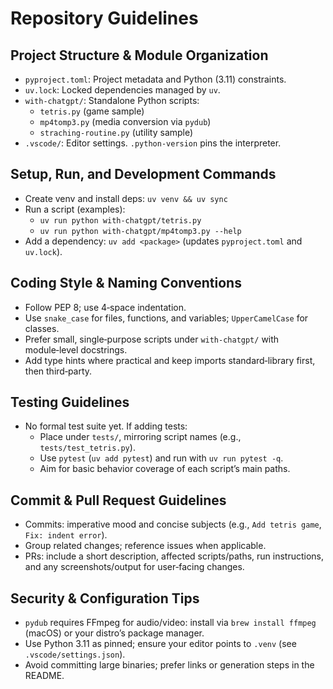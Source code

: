 # Repository Guidelines

## Project Structure & Module Organization
- `pyproject.toml`: Project metadata and Python (3.11) constraints.
- `uv.lock`: Locked dependencies managed by `uv`.
- `with-chatgpt/`: Standalone Python scripts:
  - `tetris.py` (game sample)
  - `mp4tomp3.py` (media conversion via `pydub`)
  - `straching-routine.py` (utility sample)
- `.vscode/`: Editor settings. `.python-version` pins the interpreter.

## Setup, Run, and Development Commands
- Create venv and install deps: `uv venv && uv sync`
- Run a script (examples):
  - `uv run python with-chatgpt/tetris.py`
  - `uv run python with-chatgpt/mp4tomp3.py --help`
- Add a dependency: `uv add <package>` (updates `pyproject.toml` and `uv.lock`).

## Coding Style & Naming Conventions
- Follow PEP 8; use 4‑space indentation.
- Use `snake_case` for files, functions, and variables; `UpperCamelCase` for classes.
- Prefer small, single‑purpose scripts under `with-chatgpt/` with module‑level docstrings.
- Add type hints where practical and keep imports standard‑library first, then third‑party.

## Testing Guidelines
- No formal test suite yet. If adding tests:
  - Place under `tests/`, mirroring script names (e.g., `tests/test_tetris.py`).
  - Use `pytest` (`uv add pytest`) and run with `uv run pytest -q`.
  - Aim for basic behavior coverage of each script’s main paths.

## Commit & Pull Request Guidelines
- Commits: imperative mood and concise subjects (e.g., `Add tetris game`, `Fix: indent error`).
- Group related changes; reference issues when applicable.
- PRs: include a short description, affected scripts/paths, run instructions, and any screenshots/output for user‑facing changes.

## Security & Configuration Tips
- `pydub` requires FFmpeg for audio/video: install via `brew install ffmpeg` (macOS) or your distro’s package manager.
- Use Python 3.11 as pinned; ensure your editor points to `.venv` (see `.vscode/settings.json`).
- Avoid committing large binaries; prefer links or generation steps in the README.


